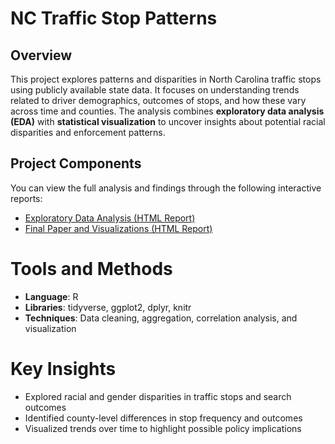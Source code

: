 # NC Traffic Stop Patterns

## Overview
This project explores patterns and disparities in North Carolina traffic stops using publicly available state data. It focuses on understanding 
trends related to driver demographics, outcomes of stops, and how these vary across time and counties. The analysis combines **exploratory data 
analysis (EDA)** with **statistical visualization** to uncover insights about potential racial disparities and enforcement patterns.

## Project Components
You can view the full analysis and findings through the following interactive reports:
- [Exploratory Data Analysis (HTML Report)]()
- [Final Paper and Visualizations (HTML Report)]()

# Tools and Methods
- **Language**: R
- **Libraries**: tidyverse, ggplot2, dplyr, knitr
- **Techniques**: Data cleaning, aggregation, correlation analysis, and visualization

# Key Insights
- Explored racial and gender disparities in traffic stops and search outcomes
- Identified county-level differences in stop frequency and outcomes
- Visualized trends over time to highlight possible policy implications
